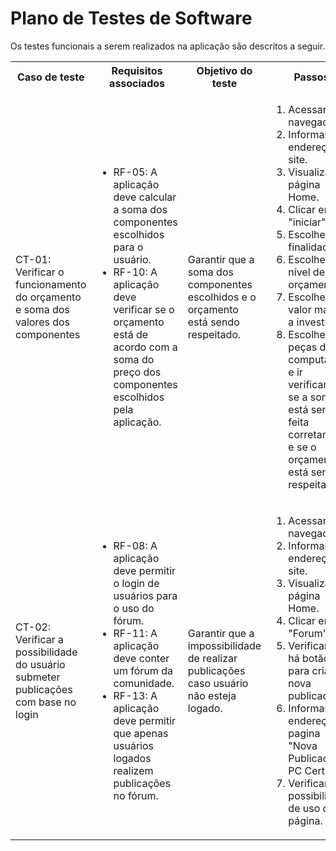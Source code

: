 # Plano de Testes de Software

Os testes funcionais a serem realizados na aplicação são descritos a seguir.

<table>
 <tr>
  <th>Caso de teste</th>
  <th>Requisitos associados</th>
  <th>Objetivo do teste</th>
  <th>Passos</th>
  <th>Critérios de êxito</th>
  <th>Responsável</th>
 </tr>
 <tr>
  <td>CT-01: Verificar o funcionamento do orçamento e soma dos valores dos componentes</td>
  <td>
   <ul>
    <li>RF-05:	A aplicação deve calcular a soma dos componentes escolhidos para o usuário.</li>
    <li>RF-10:	A aplicação deve verificar se o orçamento está de acordo com a soma do preço dos componentes escolhidos pela aplicação.</li>
   </ul>
  </td>
  <td>Garantir que a soma dos componentes escolhidos e o orçamento está sendo respeitado.</td>
  <td>
   <ol>
    <li>Acessar o navegador.</li>
    <li>Informar o endereço do site.</li>
    <li>Visualizar a página Home.</li>
    <li>Clicar em "iniciar"</li>
    <li>Escolher a finalidade</li> 
    <li>Escolher o nível de orçamento</li> 
    <li>Escolher o valor máximo a investir</li> 
    <li>Escolher as peças do computador e ir verificando se a soma está sendo feita corretamente e se o orçamento está sendo respeitado.</li> 
   </ol>
   </td>
  <td>A soma deve ser atualizada corretamente sempre que um componente é adicionado ou removido da seleção. A aplicação deve fornecer um feedback quando o orçamento é excedido ou está dentro do limite.</td>
  <td>Pedro Bezerra</td>
 </tr>
 <tr>
  <td>CT-02: Verificar a possibilidade do usuário submeter publicações com base no login</td>
  <td>
   <ul>
    <li>RF-08:	A aplicação deve permitir o login de usuários para o uso do fórum.</li>
    <li>RF-11:	A aplicação deve conter um fórum da comunidade.</li>
    <li>RF-13: A aplicação deve permitir que apenas usuários logados realizem publicações no fórum. </li>
   </ul>
  </td>
  <td>Garantir que a impossibilidade de realizar publicações caso usuário não esteja logado.</td>
  <td>
   <ol>
    <li>Acessar o navegador.</li>
    <li>Informar o endereço do site.</li>
    <li>Visualizar a página Home.</li>
    <li>Clicar em "Forum".</li>
    <li>Verificar se há botão para criar nova publicação.</li>
    <li>Informar o endereço da pagina "Nova Publicação - PC Certo".</li>
    <li>Verificar possibilidade de uso da página.</li>
   </ol>
   </td>
  <td>A opção de criar publicaçãos deve ser impossibilitada caso o usuário não tenha realizado login.</td>
  <td>Lucas Gabriel</td>
 </tr>
</table>
